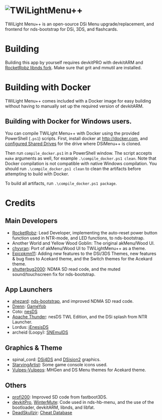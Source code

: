 # ![TWiLightMenu++](https://github.com/RocketRobz/TWiLightMenu/blob/master/logo.png)
TWiLight Menu++ is an open-source DSi Menu upgrade/replacement, and frontend for nds-bootstrap for DSi, 3DS, and flashcards.

# Building

Building this app by yourself requires devkitPRO with devkitARM and [RocketRobz libnds fork](https://github.com/RocketRobz/libnds). Make sure that grit and mmutil are installed.

# Building with Docker

TWiLight Menu++ comes included with a Docker image for easy building without having to manually set up the required version of devkitARM.

## Building with Docker for Windows users.

You can compile TWiLight Menu++ with Docker using the provided PowerShell (`.ps1`) scripts. First, install docker at http://docker.com, and [configured Shared Drives](https://blogs.msdn.microsoft.com/stevelasker/2016/06/14/configuring-docker-for-windows-volumes/) for the drive where DSiMenu++ is cloned. 

Then run `compile_docker.ps1` in a PowerShell window. The script accepts `make` arguments as well, for example `.\compile_docker.ps1 clean`. Note that Docker compilation is not compatible with native Windows compilation. You should run `.\compile_docker.ps1 clean` to clean the artifacts before attempting to build with Docker.

To build all artifacts, run `.\compile_docker.ps1 package`.

# Credits
## Main Developers
- [RocketRobz](https://github.com/RocketRobz): Lead Developer, implementing the auto-reset power button function used in NTR-mode, and LED functions, to nds-bootstrap.
- Another World and Yellow Wood Goblin: The original akMenu/Wood UI.
- [chyyran](https://github.com/chyyran): Port of akMenu/Wood UI to TWiLightMenu++ as a theme.
- [Epicpkmn11](https://github.com/Epicpkmn11): Adding new features to the DSi/3DS Themes, new features & bug fixes to Acekard theme, and the Switch themes for the Acekard theme.
- [shutterbug2000](https://github.com/shutterbug2000): NDMA SD read code, and the muted sound/touchscreen fix for nds-bootstrap.
## App Launchers
- [ahezard](https://github.com/ahezard): [nds-bootstrap](https://github.com/ahezard/nds-bootstrap), and improved NDMA SD read code.
- [Drenn](https://github.com/Drenn1): [GameYob](https://github.com/Drenn1/GameYob)
- Coto: [nesDS](https://sourceforge.net/projects/nesds/)
- [Apache Thunder](https://github.com/ApacheThunder): nesDS TWL Edition, and the DSi splash from NTR Launcher.
- Lordus: [jEnesisDS](https://gamebrew.org/wiki/JEnesisDS)
- archeid (Loopy): [SNEmulDS](https://www.gamebrew.org/wiki/SNEmulDS)
## Graphics & Theme
- spinal_cord: [DSi4DS](https://gbatemp.net/threads/dsi4ds.173617/) and [DSision2](https://gbatemp.net/threads/dsision2.92740/) graphics.
- [StarvingArtist](https://www.deviantart.com/starvingartist/): Some game console icons used.
- [Vulpes-Vulpeos](https://www.deviantart.com/vulpes-vulpeos): MHGen and DS Menu themes for Acekard theme.
## Others
- [profi200](https://github.com/profi200): Improved SD code from fastboot3DS.
- [devkitPro](https://github.com/devkitPro), [WinterMute](https://github.com/WinterMute): Code used in nds-hb-menu, and the use of the bootloader, devkitARM, libnds, and libfat.
- [DeadSkullzjr](https://github.com/DeadSkullzJr): [Cheat Database](https://gbatemp.net/threads/deadskullzjrs-flashcart-cheat-databases.488711/)
